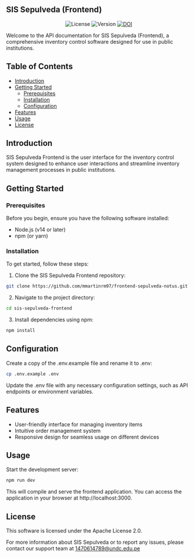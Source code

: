 ## SIS Sepulveda (Frontend)

<p align="center">
<img src="https://img.shields.io/badge/license-Apache-green" alt="License"></a>
<img src="https://img.shields.io/badge/version-1.0-blue" alt="Version"></a>
<a href="https://zenodo.org/badge/latestdoi/506878719"><img src="https://zenodo.org/badge/506878719.svg" alt="DOI"></a>
</p>

Welcome to the API documentation for SIS Sepulveda (Frontend), a comprehensive inventory control software designed for use in
public institutions.

## Table of Contents

- [Introduction](#introduction)
- [Getting Started](#getting-started)
  - [Prerequisites](#prerequisites)
  - [Installation](#installation)
  - [Configuration](#configuration)
- [Features](#features)
- [Usage](#usage)
- [License](#license)

## Introduction

SIS Sepulveda Frontend is the user interface for the inventory control system designed to enhance user interactions and streamline inventory management processes in public institutions.


## Getting Started

### Prerequisites

Before you begin, ensure you have the following software installed:

- Node.js (v14 or later)
- npm (or yarn)

### Installation

To get started, follow these steps:

1. Clone the SIS Sepulveda Frontend repository:

```bash
git clone https://github.com/mmartinrm97/frontend-sepulveda-notus.git
```

2. Navigate to the project directory:

```bash
cd sis-sepulveda-frontend
```

3. Install dependencies using npm:

```bash
npm install
```

## Configuration
Create a copy of the .env.example file and rename it to .env:

```bash
cp .env.example .env
```

Update the .env file with any necessary configuration settings, such as API endpoints or environment variables.

## Features
- User-friendly interface for managing inventory items
- Intuitive order management system
- Responsive design for seamless usage on different devices

## Usage
Start the development server:

```bash
npm run dev
```
This will compile and serve the frontend application. You can access the application in your browser at http://localhost:3000.

## License

This software is licensed under the Apache License 2.0.

For more information about SIS Sepulveda or to report any issues, please contact our support team at
1470614789@undc.edu.pe

